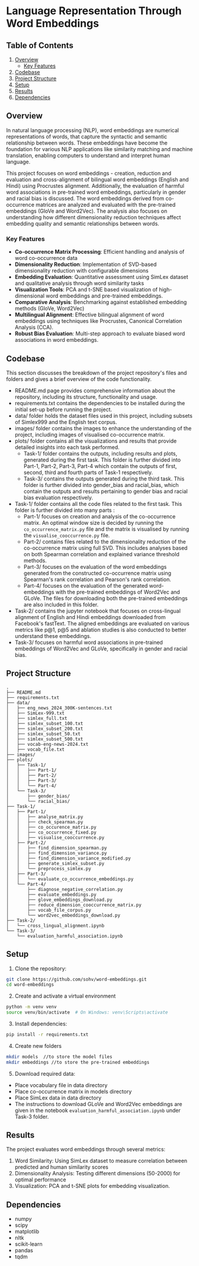 # Language Representation Through Word Embeddings

## Table of Contents
1. [Overview](#Overview)
   - [Key Features](#key-features)
2. [Codebase](#codebase)
3. [Project Structure](#project-structure)
4. [Setup](#setup)
5. [Results](#results)
6. [Dependencies](#dependencies)

## Overview
In natural language processing (NLP), word embeddings are numerical representations of words, that capture the syntactic and semantic relationship between words. These embeddings have become the foundation for various NLP applications like similarity matching and machine translation, enabling computers to understand and interpret human language.

This project focuses on word embeddings - creation, reduction and evaluation and cross-alignment of bilingual word embeddings (English and Hindi) using Procrustes alignment. Additionally, the evaluation of harmful word associations in pre-trained word embeddings, particularly in gender and racial bias is discussed. The word embeddings derived from co-occurrence matrices are analyzed and evaluated with the pre-trained embeddings (GloVe and Word2Vec). The analysis also focuses on understanding how different dimensionality reduction techniques affect embedding quality and semantic relationships between words. 

### Key Features
- **Co-occurrence Matrix Processing**: Efficient handling and analysis of word co-occurrence data
- **Dimensionality Reduction**: Implementation of SVD-based dimensionality reduction with configurable dimensions
- **Embedding Evaluation**: Quantitative assessment using SimLex dataset and qualitative analysis through word similarity tasks
- **Visualization Tools**: PCA and t-SNE based visualization of high-dimensional word embeddings and pre-trained embeddings.
- **Comparative Analysis**: Benchmarking against established embedding methods (GloVe, Word2Vec)
- **Multilingual Alignment**: Effective bilingual alignment of word embeddings using techniques like Procrustes, Canonical Correlation Analysis (CCA).
- **Robust Bias Evaluation**: Multi-step approach to evaluate biased word associations in word embeddings.

## Codebase

This section discusses the breakdown of the project repository's files and folders and gives a brief overview of the code functionality.

- README.md page provides comprehensive information about the repository, including its structure, functionality and usage.
- requirements.txt contains the dependencies to be installed during the initial set-up before running the project.
- data/ folder holds the dataset files used in this project, including subsets of Simlex999 and the English text corpus.
- images/ folder contains the images to enhance the understanding of the project, including images of visualised co-occurrence matrix.
- plots/ folder contains all the visualizations and results that provide detailed insights into each task performed.
   - Task-1/ folder contains the outputs, including results and plots, generated during the first task. This folder is further divided into Part-1, Part-2, Part-3, Part-4 which contain the outputs of first, second, third and fourth parts of Task-1 respectively.
   - Task-3/ contains the outputs generated during the third task. This folder is further divided into gender_bias and racial_bias, which contain the outputs and results pertaining to gender bias and racial bias evaluation respectively.
- Task-1/ folder contains all the code files related to the first task. This folder is further divided into many parts :
   - Part-1/ focuses on creation and analysis of the co-occurrence matrix. An optimal window size is decided by running the `co_occurrence_matrix.py` file and the matrix is visualised by running the `visualise_cooccurrence.py` file.
   - Part-2/ contains files related to the dimensionality reduction of the co-occurrence matrix using full SVD. This includes analyses based on both Spearman correlation and explained variance threshold methods.
   - Part-3/ focuses on the evaluation of the word embeddings generated from the constructed co-occurrence matrix using Spearman's rank correlation and Pearson's rank correlation.
   - Part-4/ focuses on the evaluation of the generated word-embeddings with the pre-trained embeddings of Word2Vec and GLoVe. The files for downloading both the pre-trained embeddings are also included in this folder.
- Task-2/ contains the jupyter notebook that focuses on cross-lingual alignment of English and Hindi embeddings downloaded from Facebook's fastText. The aligned embeddings are evaluated on various metrics like p@1, p@5 and ablation studies is also conducted to better understand these embeddings.
- Task-3/ focuses on harmful word associations in pre-trained embeddings of Word2Vec and GLoVe, specifically in gender and racial bias.

## Project Structure

```
.
├── README.md
├── requirements.txt
├── data/
│   ├── eng_news_2024_300K-sentences.txt
│   ├── SimLex-999.txt
│   ├── simlex_full.txt
│   ├── simlex_subset_100.txt
│   ├── simlex_subset_200.txt
│   ├── simlex_subset_50.txt
│   ├── simlex_subset_500.txt
│   ├── vocab-eng-news-2024.txt
│   ├── vocab_file.txt
├── images/
├── plots/
│   ├── Task-1/
│   │   ├── Part-1/
│   │   ├── Part-2/
│   │   ├── Part-3/
│   │   └── Part-4/
│   └── Task-3/
│       ├── gender_bias/
│       └── racial_bias/
├── Task-1/
│   ├── Part-1/
│   │   ├── analyse_matrix.py
│   │   ├── check_spearman.py
│   │   ├── co_occurence_matrix.py
│   │   ├── co_occurrence_fixed.py
│   │   ├── visualise_cooccurrence.py
│   ├── Part-2/
│   │   ├── find_dimension_spearman.py
│   │   ├── find_dimension_variance.py
│   │   ├── find_dimension_variance_modified.py
│   │   ├── generate_simlex_subset.py
│   │   └── preprocess_simlex.py
│   ├── Part-3/
│   │   └── evaluate_co_occurrence_embeddings.py
│   └── Part-4/
│       ├── diagnose_negative_correlation.py
│       ├── evaluate_embeddings.py
│       ├── glove_embeddings_download.py
│       ├── reduce_dimension_cooccurrence_matrix.py
│       ├── vocab_file_corpus.py
│       └── word2vec_embeddings_download.py
├── Task-2/
│   └── cross_lingual_alignment.ipynb
└── Task-3/
    └── evaluation_harmful_association.ipynb
```

## Setup

1. Clone the repository:
```bash
git clone https://github.com/sohv/word-embeddings.git
cd word-embeddings
```

2. Create and activate a virtual environment
```bash
python -m venv venv
source venv/bin/activate  # On Windows: venv\Scripts\activate
```

3. Install dependencies:
```bash
pip install -r requirements.txt
```

4. Create new folders
```bash
mkdir models  //to store the model files
mkdir embeddings //to store the pre-trained embeddings
```
 
5. Download required data:
- Place vocabulary file in data directory
- Place co-occurrence matrix in models directory
- Place SimLex data in data directory
- The instructions to download GLoVe and Word2Vec embeddings are given in the notebook `evaluation_harmful_association.ipynb` under Task-3 folder.


## Results

The project evaluates word embeddings through several metrics:
1. Word Similarity: Using SimLex dataset to measure correlation between predicted and human similarity scores
2. Dimensionality Analysis: Testing different dimensions (50-2000) for optimal performance
3. Visualization: PCA and t-SNE plots for embedding visualization.

## Dependencies

- numpy
- scipy
- matplotlib
- nltk
- scikit-learn
- pandas
- tqdm

